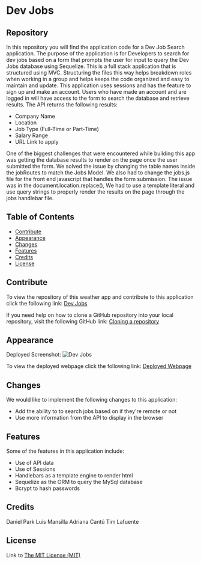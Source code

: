 # Dev Jobs

## Repository

In this repository you will find the application code for a Dev Job Search application. The purpose of the application is for Developers to search for dev jobs based on a form that prompts the user for input to query the Dev Jobs database using Sequelize. This is a full stack application that is structured using MVC. Structuring the files this way helps breakdown roles when working in a group and helps keeps the code organized and easy to maintain and update. This application uses sessions and has the feature to sign up and make an account. Users who have made an account and are logged in will have access to the form to search the database and retrieve results. The API returns the following results:

- Company Name
- Location
- Job Type (Full-Time or Part-Time)
- Salary Range
- URL Link to apply 

One of the biggest challenges that were encountered while building this app was getting the database results to render on the page once the user submitted the form. We solved the issue by changing the table names inside the jobRoutes to match the Jobs Model. We also had to change the jobs.js file for the front end javascript that handles the form submission. The issue was in the document.location.replace(), We had to use a template literal and use query strings to properly render the results on the page through the jobs handlebar file.

## Table of Contents

- [Contribute](#contribute)
- [Appearance](#appearance)
- [Changes](#changes)
- [Features](#features)
- [Credits](#credits)
- [License](#license)

## Contribute

To view the repository of this weather app and contribute to this application click the following link:  [Dev Jobs](https://github.com/lildano50/project-2)

If you need help on how to clone a GitHub repository into your local repository, visit the following GitHub link: [Cloning a repository](https://docs.github.com/en/repositories/creating-and-managing-repositories/cloning-a-repository) 

## Appearance

Deployed Screenshot:
    ![Dev Jobs]()

To view the deployed webpage click the following link: [Deployed Webpage](https://shielded-hollows-32035-7796c32f6e6c.herokuapp.com/)

## Changes

We would like to implement the following changes to this application:

- Add the ability to to search jobs based on if they're remote or not
- Use more information from the API to display in the browser


## Features

Some of the features in this application include:

- Use of API data
- Use of Sessions
- Handlebars as a template engine to render html
- Sequelize as the ORM to query the MySql database
- Bcrypt to hash passwords

## Credits

Daniel Park
Luis Mansilla
Adriana Cantú
Tim Lafuente

## License

Link to [The MIT License (MIT)]()